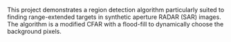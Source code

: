 This project demonstrates a region detection algorithm particularly suited to finding range-extended targets in synthetic aperture RADAR (SAR) images. The algorithm is a modified CFAR with a flood-fill to dynamically choose the background pixels.
